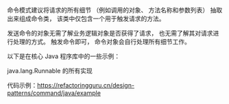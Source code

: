 命令模式建议将请求的所有细节 （例如调用的对象、 方法名称和参数列表） 抽取出来组成命令类， 该类中仅包含一个用于触发请求的方法。

发送命令的对象无需了解业务逻辑对象是否获得了请求， 也无需了解其对请求进行处理的方式。 触发命令即可， 命令对象会自行处理所有细节工作。

以下是在核心 Java 程序库中的一些示例：

java.lang.Runnable 的所有实现

代码示例：https://refactoringguru.cn/design-patterns/command/java/example
